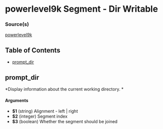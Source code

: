 # powerlevel9k Segment - Dir Writable


### Source(s)

[powerlevel9k](https://github.com/bhilburn/powerlevel9k)

## Table of Contents

- [prompt_dir](#prompt_dir)

## prompt_dir
*Display information about the current working directory. *

#### Arguments

- **$1** (string) Alignment - left | right
- **$2** (integer) Segment index
- **$3** (boolean) Whether the segment should be joined


